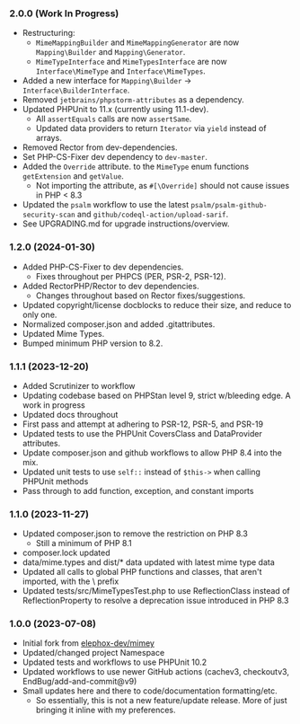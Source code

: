 ### 2.0.0 (Work In Progress)

  * Restructuring:
    * `MimeMappingBuilder` and `MimeMappingGenerator` are now `Mapping\Builder` and `Mapping\Generator`.
    * `MimeTypeInterface` and `MimeTypesInterface` are now `Interface\MimeType` and `Interface\MimeTypes`.
  * Added a new interface for `Mapping\Builder` -> `Interface\BuilderInterface`.
  * Removed `jetbrains/phpstorm-attributes` as a dependency.
  * Updated PHPUnit to 11.x (currently using 11.1-dev).
    * All `assertEquals` calls are now `assertSame`.
    * Updated data providers to return `Iterator` via `yield` instead of arrays.
  * Removed Rector from dev-dependencies.
  * Set PHP-CS-Fixer dev dependency to `dev-master`.
  * Added the `Override` attribute. to the `MimeType` enum functions `getExtension` and `getValue`.
    * Not importing the attribute, as `#[\Override]` should not cause issues in PHP < 8.3
  * Updated the `psalm` workflow to use the latest `psalm/psalm-github-security-scan` and `github/codeql-action/upload-sarif`. 
  * See UPGRADING.md for upgrade instructions/overview.

### 1.2.0 (2024-01-30)

  * Added PHP-CS-Fixer to dev dependencies.
    * Fixes throughout per PHPCS (PER, PSR-2, PSR-12).
  * Added RectorPHP/Rector to dev dependencies.
    * Changes throughout based on Rector fixes/suggestions.
  * Updated copyright/license docblocks to reduce their size, and reduce to only one.
  * Normalized composer.json and added .gitattributes.
  * Updated Mime Types.
  * Bumped minimum PHP version to 8.2.

### 1.1.1 (2023-12-20)

  * Added Scrutinizer to workflow
  * Updating codebase based on PHPStan level 9, strict w/bleeding edge. A work in progress
  * Updated docs throughout
  * First pass and attempt at adhering to PSR-12, PSR-5, and PSR-19
  * Updated tests to use the PHPUnit CoversClass and DataProvider attributes.
  * Update composer.json and github workflows to allow PHP 8.4 into the mix.
  * Updated unit tests to use `self::` instead of `$this->` when calling PHPUnit methods
  * Pass through to add function, exception, and constant imports

### 1.1.0 (2023-11-27)

  * Updated composer.json to remove the restriction on PHP 8.3
    * Still a minimum of PHP 8.1
  * composer.lock updated
  * data/mime.types and dist/* data updated with latest mime type data
  * Updated all calls to global PHP functions and classes, that aren't imported, with the \ prefix
  * Updated tests/src/MimeTypesTest.php to use ReflectionClass instead of ReflectionProperty to resolve a deprecation issue introduced in PHP 8.3

### 1.0.0 (2023-07-08)

  * Initial fork from [elephox-dev/mimey](https://github.com/elephox-dev/mimey)
  * Updated/changed project Namespace
  * Updated tests and workflows to use PHPUnit 10.2
  * Updated workflows to use newer GitHub actions (cachev3, checkoutv3, EndBug/add-and-commit@v9)
  * Small updates here and there to code/documentation formatting/etc.
    * So essentially, this is not a new feature/update release. More of just bringing it inline with my preferences.
